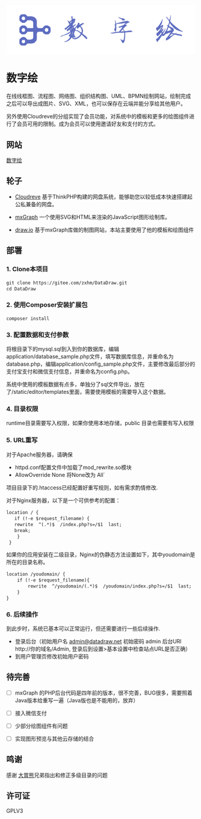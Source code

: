 ![logo_white.png](source/logo_white.png)

# 数字绘

在线线框图、流程图、网络图、组织结构图、UML、BPMN绘制网站，绘制完成之后可以导出成图片、SVG、XML，也可以保存在云端并能分享给其他用户。  

另外使用Cloudreve的分组实现了会员功能，对系统中的模板和更多的绘图组件进行了会员可用的限制。成为会员可以使用邀请好友和支付的方式。

## 网站

[数字绘](https://www.myshuju.net)

## 轮子

- [Cloudreve](https://github.com/HFO4/Cloudreve) 基于ThinkPHP构建的网盘系统，能够助您以较低成本快速搭建起公私兼备的网盘。

- [mxGraph](https://github.com/jgraph/mxgraph) 一个使用SVG和HTML来渲染的JavaScript图形绘制库。

- [draw.io](https://github.com/jgraph/drawio) 基于mxGraph库做的制图网站，本站主要使用了他的模板和绘图组件

## 部署

### 1. Clone本项目

```
git clone https://gitee.com/zxhm/DataDraw.git
cd DataDraw
```

### 2. 使用Composer安装扩展包

```
composer install
```

### 3. 配置数据和支付参数

将根目录下的mysql.sql到入到你的数据库，编辑application/database_sample.php文件，填写数据库信息，并重命名为database.php，编辑application/config_sample.php文件，主要修改最后部分的支付宝支付和微信支付信息，并重命名为config.php。  

系统中使用的模板数据有点多，单独分了sql文件导出，放在了/static/editor/templates里面，需要使用模板的需要导入这个数据。

### 4. 目录权限

runtime目录需要写入权限，如果你使用本地存储，public 目录也需要有写入权限

### 5. URL重写

对于Apache服务器，请确保
- httpd.conf配置文件中加载了mod_rewrite.so模块
- AllowOverride None 将None改为 All`

项目目录下的.htaccess已经配置好重写规则，如有需求酌情修改.

对于Nginx服务器，以下是一个可供参考的配置：

```
location / {
   if (!-e $request_filename) {
   rewrite  ^(.*)$  /index.php?s=/$1  last;
   break;
    }
 }
```

如果你的应用安装在二级目录，Nginx的伪静态方法设置如下，其中youdomain是所在的目录名称。

```
location /youdomain/ {
    if (!-e $request_filename){
        rewrite  ^/youdomain/(.*)$  /youdomain/index.php?s=/$1  last;
    }
}
```

### 6. 后续操作

到此步时，系统已基本可以正常运行，但还需要进行一些后续操作.

- 登录后台（初始用户名 admin@datadraw.net 初始密码 admin 后台URl http://你的域名/Admin, 登录后到设置>基本设置中检查站点URL是否正确）
- 到用户管理页修改初始用户密码

## 待完善

- [ ] mxGraph 的PHP后台代码是四年前的版本，很不完善，BUG很多，需要照着Java版本给重写一遍（Java版也是不能用的，放弃）
- [ ] 接入微信支付
- [ ] 少部分绘图组件有问题
- [ ] 实现图形预览与其他云存储的结合


## 鸣谢

感谢 [大胃熊](https://gitee.com/athlon128)兄弟指出和修正多级目录的问题

## 许可证

GPLV3
